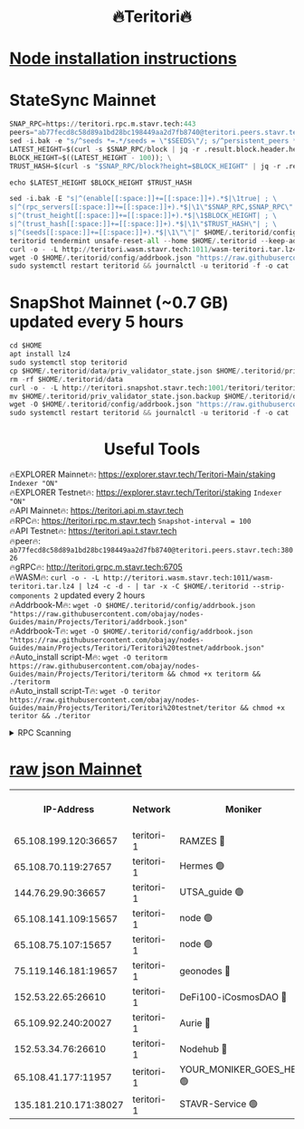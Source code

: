 <h1 align="center"> 🔥Teritori🔥</h1>


[Node installation instructions](https://github.com/obajay/nodes-Guides/tree/main/Projects/Teritori)
=

# StateSync Mainnet
```python
SNAP_RPC=https://teritori.rpc.m.stavr.tech:443
peers="ab77fecd8c58d89a1bd28bc198449aa2d7fb8740@teritori.peers.stavr.tech:38026"
sed -i.bak -e "s/^seeds *=.*/seeds = \"$SEEDS\"/; s/^persistent_peers *=.*/persistent_peers = \"$PEERS\"/" $HOME/.teritorid/config/config.toml
LATEST_HEIGHT=$(curl -s $SNAP_RPC/block | jq -r .result.block.header.height); \
BLOCK_HEIGHT=$((LATEST_HEIGHT - 100)); \
TRUST_HASH=$(curl -s "$SNAP_RPC/block?height=$BLOCK_HEIGHT" | jq -r .result.block_id.hash)

echo $LATEST_HEIGHT $BLOCK_HEIGHT $TRUST_HASH

sed -i.bak -E "s|^(enable[[:space:]]+=[[:space:]]+).*$|\1true| ; \
s|^(rpc_servers[[:space:]]+=[[:space:]]+).*$|\1\"$SNAP_RPC,$SNAP_RPC\"| ; \
s|^(trust_height[[:space:]]+=[[:space:]]+).*$|\1$BLOCK_HEIGHT| ; \
s|^(trust_hash[[:space:]]+=[[:space:]]+).*$|\1\"$TRUST_HASH\"| ; \
s|^(seeds[[:space:]]+=[[:space:]]+).*$|\1\"\"|" $HOME/.teritorid/config/config.toml
teritorid tendermint unsafe-reset-all --home $HOME/.teritorid --keep-addr-book
curl -o - -L http://teritori.wasm.stavr.tech:1011/wasm-teritori.tar.lz4 | lz4 -c -d - | tar -x -C $HOME/.teritorid --strip-components 2
wget -O $HOME/.teritorid/config/addrbook.json "https://raw.githubusercontent.com/obajay/nodes-Guides/main/Projects/Teritori/addrbook.json"
sudo systemctl restart teritorid && journalctl -u teritorid -f -o cat
```

# SnapShot Mainnet (~0.7 GB) updated every 5 hours
```python
cd $HOME
apt install lz4
sudo systemctl stop teritorid
cp $HOME/.teritorid/data/priv_validator_state.json $HOME/.teritorid/priv_validator_state.json.backup
rm -rf $HOME/.teritorid/data
curl -o - -L http://teritori.snapshot.stavr.tech:1001/teritori/teritori-snap.tar.lz4 | lz4 -c -d - | tar -x -C $HOME/.teritorid --strip-components 2
mv $HOME/.teritorid/priv_validator_state.json.backup $HOME/.teritorid/data/priv_validator_state.json
wget -O $HOME/.teritorid/config/addrbook.json "https://raw.githubusercontent.com/obajay/nodes-Guides/main/Projects/Teritori/addrbook.json"
sudo systemctl restart teritorid && journalctl -u teritorid -f -o cat
```
 <h1 align="center"> Useful Tools</h1>

🔥EXPLORER Mainnet🔥:      https://explorer.stavr.tech/Teritori-Main/staking      `Indexer "ON"` \
🔥EXPLORER Testnet🔥:        https://explorer.stavr.tech/Teritori/staking            `Indexer "ON"` \
🔥API Mainnet🔥:                   https://teritori.api.m.stavr.tech \
🔥RPC🔥:                                   https://teritori.rpc.m.stavr.tech                         `Snapshot-interval = 100` \
🔥API Testnet🔥:                     https://teritori.api.t.stavr.tech \
🔥peer🔥:                     `ab77fecd8c58d89a1bd28bc198449aa2d7fb8740@teritori.peers.stavr.tech:38026` \
🔥gRPC🔥:                                http://teritori.grpc.m.stavr.tech:6705 \
🔥WASM🔥: ```curl -o - -L http://teritori.wasm.stavr.tech:1011/wasm-teritori.tar.lz4 | lz4 -c -d - | tar -x -C $HOME/.teritorid --strip-components 2``` updated every 2 hours \
🔥Addrbook-M🔥:    ```wget -O $HOME/.teritorid/config/addrbook.json "https://raw.githubusercontent.com/obajay/nodes-Guides/main/Projects/Teritori/addrbook.json"``` \
🔥Addrbook-T🔥:    ```wget -O $HOME/.teritorid/config/addrbook.json "https://raw.githubusercontent.com/obajay/nodes-Guides/main/Projects/Teritori/Teritori%20testnet/addrbook.json"``` \
🔥Auto_install script-M🔥: ```wget -O teritorm https://raw.githubusercontent.com/obajay/nodes-Guides/main/Projects/Teritori/teritorm && chmod +x teritorm && ./teritorm``` \
🔥Auto_install script-T🔥: ```wget -O teritor https://raw.githubusercontent.com/obajay/nodes-Guides/main/Projects/Teritori/Teritori%20testnet/teritor && chmod +x teritor && ./teritor```

<details>
<summary>RPC Scanning</summary>

<h2 align="center"> We scan nodes in real time every 4 hours. And we provide the final result of RPC endpoints.
We cannot influence the operation of these nodes in any way. </h2>


```python
If Voting Power is higher than 0 --> then the Node is a validator of the network and may be subject to attack and be a potential threat to the chain.
```
```python
We marked such validators with a red symbol
```

</details>

[raw json Mainnet](https://rpc-check.teritorim.stavr.tech/teritorim/rpc-teritorim-result.json)
=



<table><tr><th>IP-Address</th><th>Network</th><th>Moniker</th><th>Latest Block Height</th><th>Earliest Block Height</th><th>Catching Up</th><th>Tx Index</th><th>Voting Power</th><th>Scan Time</th></tr><tr><td>65.108.199.120:36657</td><td>teritori-1</td><td>RAMZES 🔴</td><td>7714544</td><td>5996001</td><td>False</td><td>on</td><td>786739</td><td>2024-03-04T14:03:40.667795813UTC</td></tr><tr><td>65.108.70.119:27657</td><td>teritori-1</td><td>Hermes 🟢</td><td>7714552</td><td>7203180</td><td>False</td><td>on</td><td>0</td><td>2024-03-04T14:04:25.323975126UTC</td></tr><tr><td>144.76.29.90:36657</td><td>teritori-1</td><td>UTSA_guide 🟢</td><td>7714550</td><td>7208001</td><td>False</td><td>on</td><td>0</td><td>2024-03-04T14:04:16.110200984UTC</td></tr><tr><td>65.108.141.109:15657</td><td>teritori-1</td><td>node 🟢</td><td>7714552</td><td>7284986</td><td>False</td><td>on</td><td>0</td><td>2024-03-04T14:04:25.023193157UTC</td></tr><tr><td>65.108.75.107:15657</td><td>teritori-1</td><td>node 🟢</td><td>7714555</td><td>7358868</td><td>False</td><td>on</td><td>0</td><td>2024-03-04T14:04:42.389491750UTC</td></tr><tr><td>75.119.146.181:19657</td><td>teritori-1</td><td>geonodes 🔴</td><td>7714551</td><td>7477201</td><td>False</td><td>on</td><td>37607</td><td>2024-03-04T14:04:22.660046730UTC</td></tr><tr><td>152.53.22.65:26610</td><td>teritori-1</td><td>DeFi100-iCosmosDAO 🔴</td><td>7714555</td><td>7536429</td><td>False</td><td>on</td><td>1476548</td><td>2024-03-04T14:04:46.741936285UTC</td></tr><tr><td>65.109.92.240:20027</td><td>teritori-1</td><td>Aurie 🔴</td><td>7714553</td><td>7568001</td><td>False</td><td>on</td><td>119310</td><td>2024-03-04T14:04:31.836020914UTC</td></tr><tr><td>152.53.34.76:26610</td><td>teritori-1</td><td>Nodehub 🔴</td><td>7714555</td><td>7580883</td><td>False</td><td>on</td><td>65383</td><td>2024-03-04T14:04:46.984273011UTC</td></tr><tr><td>65.108.41.177:11957</td><td>teritori-1</td><td>YOUR_MONIKER_GOES_HERE 🟢</td><td>7714544</td><td>7665829</td><td>False</td><td>on</td><td>0</td><td>2024-03-04T14:03:43.065670881UTC</td></tr><tr><td>135.181.210.171:38027</td><td>teritori-1</td><td>STAVR-Service 🟢</td><td>7714541</td><td>7713001</td><td>False</td><td>on</td><td>0</td><td>2024-03-04T14:03:23.781394787UTC</td></tr></table>
